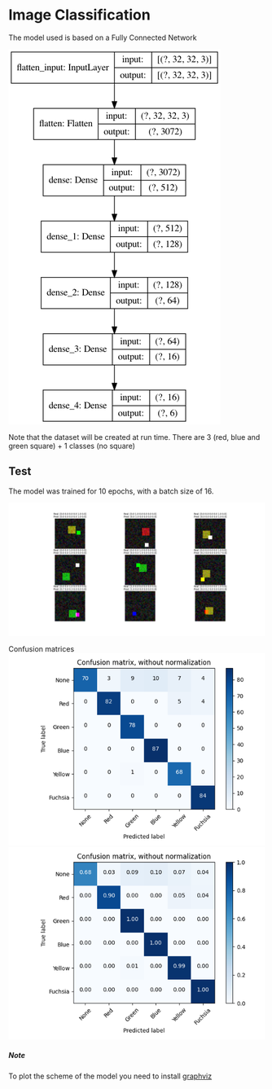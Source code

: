 # Image Classification

The model used is based on a Fully Connected Network

![](model_plot.png)

Note that the dataset will be created at run time. There are 3 (red, blue and green square) + 1 classes (no square)

## Test

The model was trained for 10 epochs, with a batch size of 16.

![](Test_1.png)

Confusion matrices
![](CM_1.png) ![](CM_2.png)


##### Note
To plot the scheme of the model you need to install [graphviz](https://graphviz.org/download/)
